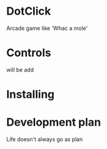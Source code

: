 # DotClick
 Arcade game like 'Whac a mole'
 
# Controls
  will be add
  
# Installing
 
# Development plan
 Life doesn't always go as plan
